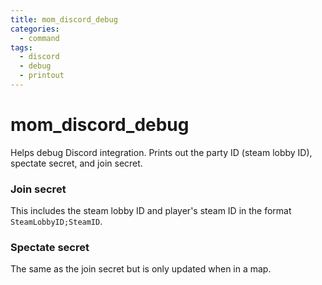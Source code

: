 ```yaml
---
title: mom_discord_debug
categories:
  - command
tags:
  - discord
  - debug
  - printout
---
```


# mom_discord_debug

Helps debug Discord integration. Prints out the party ID (steam lobby ID), spectate secret, and join secret.

### Join secret

This includes the steam lobby ID and player's steam ID in the format `SteamLobbyID;SteamID`.

### Spectate secret

The same as the join secret but is only updated when in a map.
